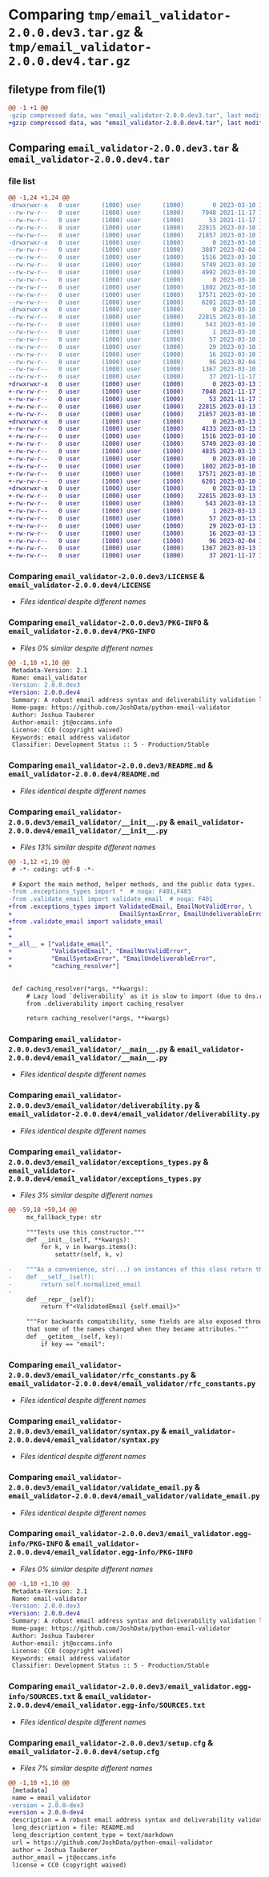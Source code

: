 # Comparing `tmp/email_validator-2.0.0.dev3.tar.gz` & `tmp/email_validator-2.0.0.dev4.tar.gz`

## filetype from file(1)

```diff
@@ -1 +1 @@
-gzip compressed data, was "email_validator-2.0.0.dev3.tar", last modified: Fri Mar 10 18:17:18 2023, max compression
+gzip compressed data, was "email_validator-2.0.0.dev4.tar", last modified: Mon Mar 13 12:56:33 2023, max compression
```

## Comparing `email_validator-2.0.0.dev3.tar` & `email_validator-2.0.0.dev4.tar`

### file list

```diff
@@ -1,24 +1,24 @@
-drwxrwxr-x   0 user      (1000) user      (1000)        0 2023-03-10 18:17:18.958727 email_validator-2.0.0.dev3/
--rw-rw-r--   0 user      (1000) user      (1000)     7048 2021-11-17 12:22:14.000000 email_validator-2.0.0.dev3/LICENSE
--rw-rw-r--   0 user      (1000) user      (1000)       53 2021-11-17 12:22:14.000000 email_validator-2.0.0.dev3/MANIFEST.in
--rw-rw-r--   0 user      (1000) user      (1000)    22815 2023-03-10 18:17:18.962727 email_validator-2.0.0.dev3/PKG-INFO
--rw-rw-r--   0 user      (1000) user      (1000)    21857 2023-03-10 16:29:14.000000 email_validator-2.0.0.dev3/README.md
-drwxrwxr-x   0 user      (1000) user      (1000)        0 2023-03-10 18:17:18.958727 email_validator-2.0.0.dev3/email_validator/
--rw-rw-r--   0 user      (1000) user      (1000)     3887 2023-02-04 18:41:25.000000 email_validator-2.0.0.dev3/email_validator/__init__.py
--rw-rw-r--   0 user      (1000) user      (1000)     1516 2023-03-10 16:29:14.000000 email_validator-2.0.0.dev3/email_validator/__main__.py
--rw-rw-r--   0 user      (1000) user      (1000)     5749 2023-03-10 16:29:23.000000 email_validator-2.0.0.dev3/email_validator/deliverability.py
--rw-rw-r--   0 user      (1000) user      (1000)     4992 2023-03-10 16:29:23.000000 email_validator-2.0.0.dev3/email_validator/exceptions_types.py
--rw-rw-r--   0 user      (1000) user      (1000)        0 2023-03-10 16:29:23.000000 email_validator-2.0.0.dev3/email_validator/py.typed
--rw-rw-r--   0 user      (1000) user      (1000)     1802 2023-03-10 16:29:14.000000 email_validator-2.0.0.dev3/email_validator/rfc_constants.py
--rw-rw-r--   0 user      (1000) user      (1000)    17571 2023-03-10 16:29:23.000000 email_validator-2.0.0.dev3/email_validator/syntax.py
--rw-rw-r--   0 user      (1000) user      (1000)     6201 2023-03-10 16:29:23.000000 email_validator-2.0.0.dev3/email_validator/validate_email.py
-drwxrwxr-x   0 user      (1000) user      (1000)        0 2023-03-10 18:17:18.958727 email_validator-2.0.0.dev3/email_validator.egg-info/
--rw-rw-r--   0 user      (1000) user      (1000)    22815 2023-03-10 18:17:18.000000 email_validator-2.0.0.dev3/email_validator.egg-info/PKG-INFO
--rw-rw-r--   0 user      (1000) user      (1000)      543 2023-03-10 18:17:18.000000 email_validator-2.0.0.dev3/email_validator.egg-info/SOURCES.txt
--rw-rw-r--   0 user      (1000) user      (1000)        1 2023-03-10 18:17:18.000000 email_validator-2.0.0.dev3/email_validator.egg-info/dependency_links.txt
--rw-rw-r--   0 user      (1000) user      (1000)       57 2023-03-10 18:17:18.000000 email_validator-2.0.0.dev3/email_validator.egg-info/entry_points.txt
--rw-rw-r--   0 user      (1000) user      (1000)       29 2023-03-10 18:17:18.000000 email_validator-2.0.0.dev3/email_validator.egg-info/requires.txt
--rw-rw-r--   0 user      (1000) user      (1000)       16 2023-03-10 18:17:18.000000 email_validator-2.0.0.dev3/email_validator.egg-info/top_level.txt
--rw-rw-r--   0 user      (1000) user      (1000)       96 2023-02-04 18:50:03.000000 email_validator-2.0.0.dev3/pyproject.toml
--rw-rw-r--   0 user      (1000) user      (1000)     1367 2023-03-10 18:17:18.962727 email_validator-2.0.0.dev3/setup.cfg
--rw-rw-r--   0 user      (1000) user      (1000)       37 2021-11-17 12:22:14.000000 email_validator-2.0.0.dev3/setup.py
+drwxrwxr-x   0 user      (1000) user      (1000)        0 2023-03-13 12:56:33.965168 email_validator-2.0.0.dev4/
+-rw-rw-r--   0 user      (1000) user      (1000)     7048 2021-11-17 12:22:14.000000 email_validator-2.0.0.dev4/LICENSE
+-rw-rw-r--   0 user      (1000) user      (1000)       53 2021-11-17 12:22:14.000000 email_validator-2.0.0.dev4/MANIFEST.in
+-rw-rw-r--   0 user      (1000) user      (1000)    22815 2023-03-13 12:56:33.965168 email_validator-2.0.0.dev4/PKG-INFO
+-rw-rw-r--   0 user      (1000) user      (1000)    21857 2023-03-10 16:29:14.000000 email_validator-2.0.0.dev4/README.md
+drwxrwxr-x   0 user      (1000) user      (1000)        0 2023-03-13 12:56:33.961168 email_validator-2.0.0.dev4/email_validator/
+-rw-rw-r--   0 user      (1000) user      (1000)     4133 2023-03-13 12:54:36.000000 email_validator-2.0.0.dev4/email_validator/__init__.py
+-rw-rw-r--   0 user      (1000) user      (1000)     1516 2023-03-10 16:29:14.000000 email_validator-2.0.0.dev4/email_validator/__main__.py
+-rw-rw-r--   0 user      (1000) user      (1000)     5749 2023-03-10 16:29:23.000000 email_validator-2.0.0.dev4/email_validator/deliverability.py
+-rw-rw-r--   0 user      (1000) user      (1000)     4835 2023-03-13 12:53:03.000000 email_validator-2.0.0.dev4/email_validator/exceptions_types.py
+-rw-rw-r--   0 user      (1000) user      (1000)        0 2023-03-10 16:29:23.000000 email_validator-2.0.0.dev4/email_validator/py.typed
+-rw-rw-r--   0 user      (1000) user      (1000)     1802 2023-03-10 16:29:14.000000 email_validator-2.0.0.dev4/email_validator/rfc_constants.py
+-rw-rw-r--   0 user      (1000) user      (1000)    17571 2023-03-10 16:29:23.000000 email_validator-2.0.0.dev4/email_validator/syntax.py
+-rw-rw-r--   0 user      (1000) user      (1000)     6201 2023-03-10 16:29:23.000000 email_validator-2.0.0.dev4/email_validator/validate_email.py
+drwxrwxr-x   0 user      (1000) user      (1000)        0 2023-03-13 12:56:33.965168 email_validator-2.0.0.dev4/email_validator.egg-info/
+-rw-rw-r--   0 user      (1000) user      (1000)    22815 2023-03-13 12:56:33.000000 email_validator-2.0.0.dev4/email_validator.egg-info/PKG-INFO
+-rw-rw-r--   0 user      (1000) user      (1000)      543 2023-03-13 12:56:33.000000 email_validator-2.0.0.dev4/email_validator.egg-info/SOURCES.txt
+-rw-rw-r--   0 user      (1000) user      (1000)        1 2023-03-13 12:56:33.000000 email_validator-2.0.0.dev4/email_validator.egg-info/dependency_links.txt
+-rw-rw-r--   0 user      (1000) user      (1000)       57 2023-03-13 12:56:33.000000 email_validator-2.0.0.dev4/email_validator.egg-info/entry_points.txt
+-rw-rw-r--   0 user      (1000) user      (1000)       29 2023-03-13 12:56:33.000000 email_validator-2.0.0.dev4/email_validator.egg-info/requires.txt
+-rw-rw-r--   0 user      (1000) user      (1000)       16 2023-03-13 12:56:33.000000 email_validator-2.0.0.dev4/email_validator.egg-info/top_level.txt
+-rw-rw-r--   0 user      (1000) user      (1000)       96 2023-02-04 18:50:03.000000 email_validator-2.0.0.dev4/pyproject.toml
+-rw-rw-r--   0 user      (1000) user      (1000)     1367 2023-03-13 12:56:33.965168 email_validator-2.0.0.dev4/setup.cfg
+-rw-rw-r--   0 user      (1000) user      (1000)       37 2021-11-17 12:22:14.000000 email_validator-2.0.0.dev4/setup.py
```

### Comparing `email_validator-2.0.0.dev3/LICENSE` & `email_validator-2.0.0.dev4/LICENSE`

 * *Files identical despite different names*

### Comparing `email_validator-2.0.0.dev3/PKG-INFO` & `email_validator-2.0.0.dev4/PKG-INFO`

 * *Files 0% similar despite different names*

```diff
@@ -1,10 +1,10 @@
 Metadata-Version: 2.1
 Name: email_validator
-Version: 2.0.0.dev3
+Version: 2.0.0.dev4
 Summary: A robust email address syntax and deliverability validation library.
 Home-page: https://github.com/JoshData/python-email-validator
 Author: Joshua Tauberer
 Author-email: jt@occams.info
 License: CC0 (copyright waived)
 Keywords: email address validator
 Classifier: Development Status :: 5 - Production/Stable
```

### Comparing `email_validator-2.0.0.dev3/README.md` & `email_validator-2.0.0.dev4/README.md`

 * *Files identical despite different names*

### Comparing `email_validator-2.0.0.dev3/email_validator/__init__.py` & `email_validator-2.0.0.dev4/email_validator/__init__.py`

 * *Files 13% similar despite different names*

```diff
@@ -1,12 +1,19 @@
 # -*- coding: utf-8 -*-
 
 # Export the main method, helper methods, and the public data types.
-from .exceptions_types import *  # noqa: F401,F403
-from .validate_email import validate_email  # noqa: F401
+from .exceptions_types import ValidatedEmail, EmailNotValidError, \
+                              EmailSyntaxError, EmailUndeliverableError
+from .validate_email import validate_email
+
+
+__all__ = ["validate_email",
+           "ValidatedEmail", "EmailNotValidError",
+           "EmailSyntaxError", "EmailUndeliverableError",
+           "caching_resolver"]
 
 
 def caching_resolver(*args, **kwargs):
     # Lazy load `deliverability` as it is slow to import (due to dns.resolver)
     from .deliverability import caching_resolver
 
     return caching_resolver(*args, **kwargs)
```

### Comparing `email_validator-2.0.0.dev3/email_validator/__main__.py` & `email_validator-2.0.0.dev4/email_validator/__main__.py`

 * *Files identical despite different names*

### Comparing `email_validator-2.0.0.dev3/email_validator/deliverability.py` & `email_validator-2.0.0.dev4/email_validator/deliverability.py`

 * *Files identical despite different names*

### Comparing `email_validator-2.0.0.dev3/email_validator/exceptions_types.py` & `email_validator-2.0.0.dev4/email_validator/exceptions_types.py`

 * *Files 3% similar despite different names*

```diff
@@ -59,18 +59,14 @@
     mx_fallback_type: str
 
     """Tests use this constructor."""
     def __init__(self, **kwargs):
         for k, v in kwargs.items():
             setattr(self, k, v)
 
-    """As a convenience, str(...) on instances of this class return the normalized address."""
-    def __self__(self):
-        return self.normalized_email
-
     def __repr__(self):
         return f"<ValidatedEmail {self.email}>"
 
     """For backwards compatibility, some fields are also exposed through a dict-like interface. Note
     that some of the names changed when they became attributes."""
     def __getitem__(self, key):
         if key == "email":
```

### Comparing `email_validator-2.0.0.dev3/email_validator/rfc_constants.py` & `email_validator-2.0.0.dev4/email_validator/rfc_constants.py`

 * *Files identical despite different names*

### Comparing `email_validator-2.0.0.dev3/email_validator/syntax.py` & `email_validator-2.0.0.dev4/email_validator/syntax.py`

 * *Files identical despite different names*

### Comparing `email_validator-2.0.0.dev3/email_validator/validate_email.py` & `email_validator-2.0.0.dev4/email_validator/validate_email.py`

 * *Files identical despite different names*

### Comparing `email_validator-2.0.0.dev3/email_validator.egg-info/PKG-INFO` & `email_validator-2.0.0.dev4/email_validator.egg-info/PKG-INFO`

 * *Files 0% similar despite different names*

```diff
@@ -1,10 +1,10 @@
 Metadata-Version: 2.1
 Name: email-validator
-Version: 2.0.0.dev3
+Version: 2.0.0.dev4
 Summary: A robust email address syntax and deliverability validation library.
 Home-page: https://github.com/JoshData/python-email-validator
 Author: Joshua Tauberer
 Author-email: jt@occams.info
 License: CC0 (copyright waived)
 Keywords: email address validator
 Classifier: Development Status :: 5 - Production/Stable
```

### Comparing `email_validator-2.0.0.dev3/email_validator.egg-info/SOURCES.txt` & `email_validator-2.0.0.dev4/email_validator.egg-info/SOURCES.txt`

 * *Files identical despite different names*

### Comparing `email_validator-2.0.0.dev3/setup.cfg` & `email_validator-2.0.0.dev4/setup.cfg`

 * *Files 7% similar despite different names*

```diff
@@ -1,10 +1,10 @@
 [metadata]
 name = email_validator
-version = 2.0.0-dev3
+version = 2.0.0-dev4
 description = A robust email address syntax and deliverability validation library.
 long_description = file: README.md
 long_description_content_type = text/markdown
 url = https://github.com/JoshData/python-email-validator
 author = Joshua Tauberer
 author_email = jt@occams.info
 license = CC0 (copyright waived)
```

